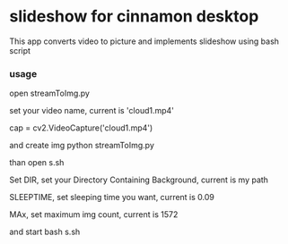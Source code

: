 # slideshow for cinnamon desktop

This app converts video to picture and implements slideshow using bash script

### usage

open streamToImg.py

set your video name, current is 'cloud1.mp4'

cap = cv2.VideoCapture('cloud1.mp4')

and create img
python streamToImg.py

than
open s.sh

Set 
DIR, set your Directory Containing Background, current is my path 

SLEEPTIME, set sleeping time you want, current is 0.09

MAx, set maximum img count, current is 1572

and start 
bash s.sh
